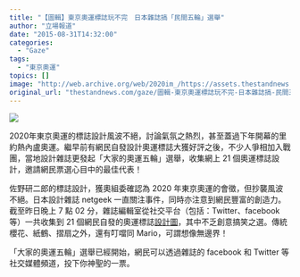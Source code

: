 ```yaml
---
title: "【圖輯】東京奧運標誌玩不完　日本雜誌搞「民間五輪」選舉"
author: "立場報道"
date: "2015-08-31T14:32:00"
categories:
  - "Gaze"
tags:
  - "東京奧運"
topics: []
image: "http://web.archive.org/web/2020im_/https://assets.thestandnews.com/media/photos/hikousiki_embremu-7_GH2bV_bS0cf.png"
original_url: "thestandnews.com/gaze/圖輯-東京奧運標誌玩不完-日本雜誌搞-民間五輪-選舉"
---
```

![](http://web.archive.org/web/2020im_/https://assets.thestandnews.com/media/photos/hikousiki_embremu-7_GH2bV_bS0cf.png)

2020年東京奧運的標誌設計風波不絕，討論氣氛之熱烈，甚至蓋過下年開幕的里約熱內盧奧運。繼早前有網民自發設計奧運標誌大獲好評之後，不少人爭相加入戰團，當地設計雜誌更發起「大家的奧運五輪」選舉，收集網上 21 個奧運標誌設計，邀請網民票選心目中的最佳代表！

佐野研二郎的標誌設計，獲奧組委確認為 2020 年東京奧運的會徵，但抄襲風波不絕。日本設計雜誌 netgeek 一直關注事件，同時亦注意到網民豐富的創造力。截至昨日晚上 7 點 02 分，雜誌編輯室從社交平台（包括：Twitter、facebook 等）一共收集到 21 個網民自發的奧運標誌[設計圖](http://web.archive.org/web/20211229061439/http://netgeek.biz/archives/47363)，其中不乏創意搞笑之選。傳統櫻花、紙鶴、摺扇之外，還有叮噹同 Mario，可謂想像無邊界！

「大家的奧運五輪」選舉已經開始，網民可以透過雜誌的 facebook 和 Twitter 等社交媒體頻道，投下你神聖的一票。